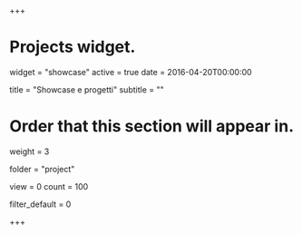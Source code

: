 +++
# Projects widget.
widget = "showcase"
active = true
date = 2016-04-20T00:00:00

title = "Showcase e progetti"
subtitle = ""

# Order that this section will appear in.
weight = 3

folder = "project"

view = 0
count = 100

filter_default = 0

+++
